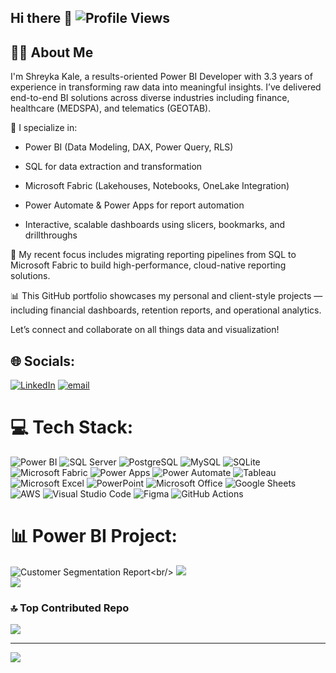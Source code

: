## Hi there 👋 ![Profile Views](https://komarev.com/ghpvc/?username=shreykakale&color=blue)

## 👩‍💻 About Me

I'm Shreyka Kale, a results-oriented Power BI Developer with 3.3 years of experience in transforming raw data into meaningful insights. I’ve delivered end-to-end BI solutions across diverse industries including finance, healthcare (MEDSPA), and telematics (GEOTAB).

💼 I specialize in:

* Power BI (Data Modeling, DAX, Power Query, RLS)

* SQL for data extraction and transformation

* Microsoft Fabric (Lakehouses, Notebooks, OneLake Integration)

* Power Automate & Power Apps for report automation

* Interactive, scalable dashboards using slicers, bookmarks, and drillthroughs

🚀 My recent focus includes migrating reporting pipelines from SQL to Microsoft Fabric to build high-performance, cloud-native reporting solutions.

📊 This GitHub portfolio showcases my personal and client-style projects — including financial dashboards, retention reports, and operational analytics.

Let’s connect and collaborate on all things data and visualization!


## 🌐 Socials:
[![LinkedIn](https://img.shields.io/badge/LinkedIn-%230077B5.svg?logo=linkedin&logoColor=white)](https://linkedin.com/in/https://www.linkedin.com/in/shreyka-kale-547812214/) [![email](https://img.shields.io/badge/Email-D14836?logo=gmail&logoColor=white)](mailto:kale.shreyka112@gmail.com) 

# 💻 Tech Stack:

![Power BI](https://img.shields.io/badge/Power_BI-F2C811?style=for-the-badge&logo=powerbi&logoColor=black)  ![SQL Server](https://img.shields.io/badge/Microsoft_SQL_Server-CC2927?style=for-the-badge&logo=microsoft-sql-server&logoColor=white)  ![PostgreSQL](https://img.shields.io/badge/PostgreSQL-316192?style=for-the-badge&logo=postgresql&logoColor=white)  ![MySQL](https://img.shields.io/badge/MySQL-4479A1?style=for-the-badge&logo=mysql&logoColor=white)  ![SQLite](https://img.shields.io/badge/SQLite-003B57?style=for-the-badge&logo=sqlite&logoColor=white)  ![Microsoft Fabric](https://img.shields.io/badge/Microsoft_Fabric-000000?style=for-the-badge&logo=MicrosoftFabric&logoColor=white)  ![Power Apps](https://img.shields.io/badge/Power_Apps-742774?style=for-the-badge&logo=powerapps&logoColor=white)  ![Power Automate](https://img.shields.io/badge/Power_Automate-0066FF?style=for-the-badge&logo=powerautomate&logoColor=white)  ![Tableau](https://img.shields.io/badge/Tableau-E97627?style=for-the-badge&logo=tableau&logoColor=white)  ![Microsoft Excel](https://img.shields.io/badge/Excel-217346?style=for-the-badge&logo=microsoft-excel&logoColor=white)  ![PowerPoint](https://img.shields.io/badge/PowerPoint-B7472A?style=for-the-badge&logo=microsoft-powerpoint&logoColor=white)  ![Microsoft Office](https://img.shields.io/badge/Microsoft_Office-D83B01?style=for-the-badge&logo=microsoft-office&logoColor=white)  ![Google Sheets](https://img.shields.io/badge/Google_Sheets-34A853?style=for-the-badge&logo=google-sheets&logoColor=white)  ![AWS](https://img.shields.io/badge/AWS-232F3E?style=for-the-badge&logo=amazon-aws&logoColor=white)  ![Visual Studio Code](https://img.shields.io/badge/VS_Code-007ACC?style=for-the-badge&logo=visual-studio-code&logoColor=white)  ![Figma](https://img.shields.io/badge/Figma-F24E1E?style=for-the-badge&logo=figma&logoColor=white)  ![GitHub Actions](https://img.shields.io/badge/GitHub_Actions-2088FF?style=for-the-badge&logo=githubactions&logoColor=white)

# 📊 Power BI Project:
![Customer Segmentation Report]([https://github-readme-stats.vercel.app/api?username=shreyka1998&theme=dark&hide_border=false&include_all_commits=true&count_private=true](https://github.com/shreyka1998/Power-BI-Reports/tree/main/Customer%20Segmentation%20Report))<br/>
![](https://nirzak-streak-stats.vercel.app/?user=shreyka1998&theme=dark&hide_border=false)<br/>
![](https://github-readme-stats.vercel.app/api/top-langs/?username=shreyka1998&theme=dark&hide_border=false&include_all_commits=true&count_private=true&layout=compact)

### 🔝 Top Contributed Repo
![](https://github-contributor-stats.vercel.app/api?username=shreyka1998&limit=5&theme=dark&combine_all_yearly_contributions=true)

---
[![](https://visitcount.itsvg.in/api?id=shreyka1998&icon=0&color=1)](https://visitcount.itsvg.in)

<!-- Proudly created with GPRM ( https://gprm.itsvg.in ) -->
